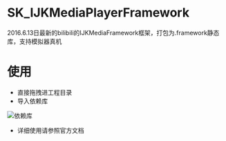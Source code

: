 # SK_IJKMediaPlayerFramework
2016.6.13日最新的bilibili的IJKMediaFramework框架，打包为.framework静态库，支持模拟器真机

# 使用
- 直接拖拽进工程目录
- 导入依赖库

![依赖库](http://img.blog.csdn.net/20160622103529261)

- 详细使用请参照官方文档
